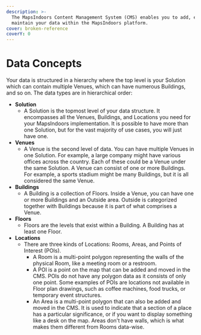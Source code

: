 ```yaml
---
description: >-
  The MapsIndoors Content Management System (CMS) enables you to add, edit, and
  maintain your data within the MapsIndoors platform.
cover: broken-reference
coverY: 0
---
```


# Data Concepts

Your data is structured in a hierarchy where the top level is your Solution which can contain multiple Venues, which can have numerous Buildings, and so on. The data types are in hierarchical order:

* **Solution**
  * A Solution is the topmost level of your data structure. It encompasses all the Venues, Buildings, and Locations you need for your MapsIndoors implementation. It is possible to have more than one Solution, but for the vast majority of use cases, you will just have one.
* **Venues**
  * A Venue is the second level of data. You can have multiple Venues in one Solution. For example, a large company might have various offices across the country. Each of these could be a Venue under the same Solution. A Venue can consist of one or more Buildings. For example, a sports stadium might be many Buildings, but it is all considered the same Venue.
* **Buildings**
  * A Building is a collection of Floors. Inside a Venue, you can have one or more Buildings and an Outside area. Outside is categorized together with Buildings because it is part of what comprises a Venue.
* **Floors**
  * Floors are the levels that exist within a Building. A Building has at least one Floor.
* **Locations**
  * There are three kinds of Locations: Rooms, Areas, and Points of Interest (POIs).
    * A Room is a multi-point polygon representing the walls of the physical Room, like a meeting room or a restroom.
    * A POI is a point on the map that can be added and moved in the CMS. POIs do not have any polygon data as it consists of only one point. Some examples of POIs are locations not available in Floor plan drawings, such as coffee machines, food trucks, or temporary event structures.
    * An Area is a multi-point polygon that can also be added and moved in the CMS. It is used to indicate that a section of a place has a particular significance, or if you want to display something like a desk on the map. Areas don't have walls, which is what makes them different from Rooms data-wise.
